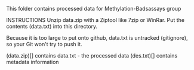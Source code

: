 This folder contains processed data for Methylation-Badsassays group

INSTRUCTIONS
Unzip data.zip with a Ziptool like 7zip or WinRar. Put the contents (data.txt) into this directory. 

Because it is too large to put onto github, data.txt is untracked (gitignore), so your Git won't try to push it.

(data.zip)[] contains data.txt - the processed data
(des.txt)[] contains metadata information